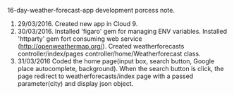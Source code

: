 16-day-weather-forecast-app development porcess note.
1. 29/03/2016.
Created new app in Cloud 9.
2. 30/03/2016.
Installed 'figaro' gem for managing ENV variables.
Installed 'httparty' gem fort consuming web service (http://openweathermap.org/).
Created weatherforecasts controller/index/pages controller/home/Weatherforecast class.
3. 31/03/2016
Coded the home page(input box, search button, Google place autocomplete, background).
When the search button is click, the page redirect to weatherforecasts/index page with a passed parameter(city) and display json object.

